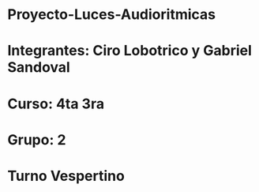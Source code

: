 # Proyecto-Luces-Audioritmicas

# Integrantes: Ciro Lobotrico y Gabriel Sandoval   

# Curso: 4ta 3ra

# Grupo: 2                                        

# Turno Vespertino
